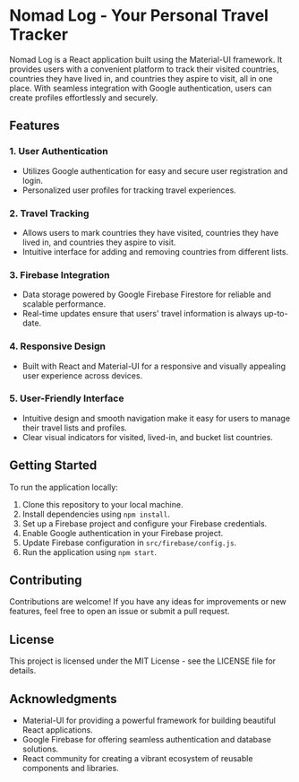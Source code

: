 # Nomad Log - Your Personal Travel Tracker

Nomad Log is a React application built using the Material-UI framework. It provides users with a convenient platform to track their visited countries, countries they have lived in, and countries they aspire to visit, all in one place. With seamless integration with Google authentication, users can create profiles effortlessly and securely.

## Features

### 1. User Authentication

- Utilizes Google authentication for easy and secure user registration and login.
- Personalized user profiles for tracking travel experiences.

### 2. Travel Tracking

- Allows users to mark countries they have visited, countries they have lived in, and countries they aspire to visit.
- Intuitive interface for adding and removing countries from different lists.

### 3. Firebase Integration

- Data storage powered by Google Firebase Firestore for reliable and scalable performance.
- Real-time updates ensure that users' travel information is always up-to-date.

### 4. Responsive Design

- Built with React and Material-UI for a responsive and visually appealing user experience across devices.

### 5. User-Friendly Interface

- Intuitive design and smooth navigation make it easy for users to manage their travel lists and profiles.
- Clear visual indicators for visited, lived-in, and bucket list countries.

## Getting Started

To run the application locally:

1.  Clone this repository to your local machine.
2.  Install dependencies using `npm install`.
3.  Set up a Firebase project and configure your Firebase credentials.
4.  Enable Google authentication in your Firebase project.
5.  Update Firebase configuration in `src/firebase/config.js`.
6.  Run the application using `npm start`.

## Contributing

Contributions are welcome! If you have any ideas for improvements or new features, feel free to open an issue or submit a pull request.

## License

This project is licensed under the MIT License - see the LICENSE file for details.

## Acknowledgments

- Material-UI for providing a powerful framework for building beautiful React applications.
- Google Firebase for offering seamless authentication and database solutions.
- React community for creating a vibrant ecosystem of reusable components and libraries.
